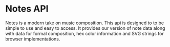 # Notes API

Notes is a modern take on music composition. This api is designed to to be simple to use and easy to access. It provides our version of note data along with data for formal composition, hex color information and SVG strings for browser implementations. 